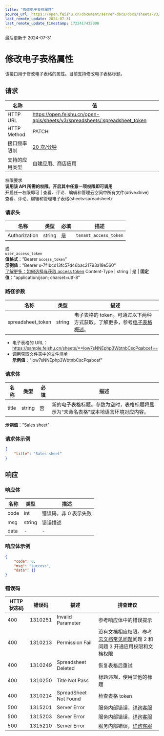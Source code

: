 ```yaml
---
title: "修改电子表格属性"
source_url: https://open.feishu.cn/document/server-docs/docs/sheets-v3/spreadsheet/patch
last_remote_update: 2024-07-31
last_remote_update_timestamp: 1722417432000
---
```

最后更新于 2024-07-31

# 修改电子表格属性

该接口用于修改电子表格的属性。目前支持修改电子表格标题。

## 请求
名称 | 值
---|---
HTTP URL | https://open.feishu.cn/open-apis/sheets/v3/spreadsheets/:spreadsheet_token
HTTP Method | PATCH
接口频率限制 | [20 次/分钟](https://open.feishu.cn/document/ukTMukTMukTM/uUzN04SN3QjL1cDN)
支持的应用类型 | 自建应用、商店应用
权限要求  
            **调用该 API 所需的权限。开启其中任意一项权限即可调用**  
            开启任一权限即可 | 查看、评论、编辑和管理云空间中所有文件(drive:drive)  
            查看、评论、编辑和管理电子表格(sheets:spreadsheet)

### 请求头

名称 | 类型 | 必填 | 描述
--- | --- | --- | ---
Authorization | string | 是 | `tenant_access_token`  
或  
`user_access_token`  
**值格式**："Bearer `access_token`"  
**示例值**："Bearer u-7f1bcd13fc57d46bac21793a18e560"  
[了解更多：如何选择与获取 access token](https://open.feishu.cn/document/uAjLw4CM/ugTN1YjL4UTN24CO1UjN/trouble-shooting/how-to-choose-which-type-of-token-to-use)
Content-Type | string | 是 | **固定值**："application/json; charset=utf-8"

### 路径参数

名称 | 类型 | 描述
--- | --- | ---
spreadsheet_token | string | 电子表格的 token。可通过以下两种方式获取。了解更多，参考[电子表格概述](https://open.feishu.cn/document/ukTMukTMukTM/uATMzUjLwEzM14CMxMTN/overview)。  
-  电子表格的 URL：https://sample.feishu.cn/sheets/==Iow7sNNEphp3WbtnbCscPqabcef==  
- 调用[获取文件夹中的文件清单](https://open.feishu.cn/document/uAjLw4CM/ukTMukTMukTM/reference/drive-v1/file/list)  
**示例值**："Iow7sNNEphp3WbtnbCscPqabcef"

### 请求体

名称 | 类型 | 必填 | 描述
--- | --- | --- | ---
title | string | 否 | 新的电子表格标题。参数为空时，表格标题将显示为“未命名表格”或本地语言环境对应内容。  
**示例值**："Sales sheet"

### 请求体示例
```json
{
    "title": "Sales sheet"
}
```

## 响应

### 响应体

名称 | 类型 | 描述
--- | --- | ---
code | int | 错误码，非 0 表示失败
msg | string | 错误描述
data | \- | \-

### 响应体示例
```json
{
    "code": 0,
    "msg": "success",
    "data": {}
}
```

### 错误码

HTTP状态码 | 错误码 | 描述 | 排查建议
--- | --- | --- | ---
400 | 1310251 | Invalid Parameter | 参考响应体中的错误提示
400 | 1310213 | Permission Fail | 没有文档相应权限。参考[云文档常见问题](https://open.feishu.cn/document/ukTMukTMukTM/uczNzUjL3czM14yN3MTN)问题 2 和问题 3 开通应用权限和文档权限
400 | 1310249 | Spreadsheet Deleted | 恢复表格后重试
400 | 1310250 | Title Not Pass | 标题违规，使用其他的标题
400 | 1310214 | SpreadSheet Not Found | 检查表格 token
500 | 1315201 | Server Error | 服务内部错误，[详询客服](https://applink.feishu.cn/client/helpdesk/open?id=6626260912531570952)
500 | 1315203 | Server Error | 服务内部错误，[详询客服](https://applink.feishu.cn/client/helpdesk/open?id=6626260912531570952)
500 | 1315210 | Server Error | 服务内部错误，[详询客服](https://applink.feishu.cn/client/helpdesk/open?id=6626260912531570952)

